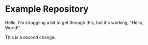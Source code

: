 # Example Repository
Hello, i'm struggling a bit to get through this, but it's working, "Hello, World!".

This is a second change.